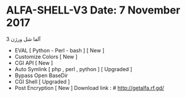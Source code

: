 # ALFA-SHELL-V3   Date: 7 November 2017
آلفا شل ورژن 3
- EVAL [ Python - Perl - bash ] [ New ]
- Customize Colors [ New ]
- CGI API [ New ] 
- Auto Symlink [ php , perl , python ] [ Upgraded ]
- Bypass Open BaseDir
- CGI Shell [ Upgraded ]
- Post Encryption [ New ]
Download link : # http://getalfa.rf.gd/

